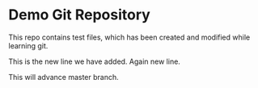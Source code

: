 # Demo Git Repository
This repo contains test files, which has been created and modified while learning git.

This is the new line we have added. Again new line.

This will advance master branch.
